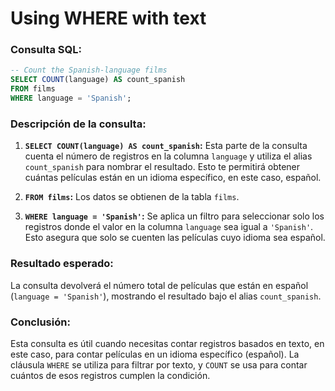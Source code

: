 # Using WHERE with text

### **Consulta SQL:**
```sql
-- Count the Spanish-language films
SELECT COUNT(language) AS count_spanish
FROM films
WHERE language = 'Spanish';
```

### **Descripción de la consulta:**
1. **`SELECT COUNT(language) AS count_spanish`:** Esta parte de la consulta cuenta el número de registros en la columna `language` y utiliza el alias `count_spanish` para nombrar el resultado. Esto te permitirá obtener cuántas películas están en un idioma específico, en este caso, español.
   
2. **`FROM films`:** Los datos se obtienen de la tabla `films`.

3. **`WHERE language = 'Spanish'`:** Se aplica un filtro para seleccionar solo los registros donde el valor en la columna `language` sea igual a `'Spanish'`. Esto asegura que solo se cuenten las películas cuyo idioma sea español.

### **Resultado esperado:**
La consulta devolverá el número total de películas que están en español (`language = 'Spanish'`), mostrando el resultado bajo el alias `count_spanish`.

### **Conclusión:**
Esta consulta es útil cuando necesitas contar registros basados en texto, en este caso, para contar películas en un idioma específico (español). La cláusula `WHERE` se utiliza para filtrar por texto, y `COUNT` se usa para contar cuántos de esos registros cumplen la condición.